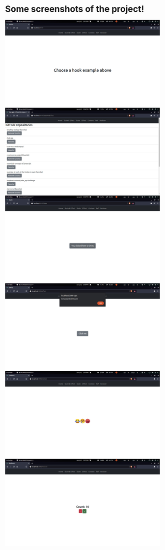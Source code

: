 # Some screenshots of the project!

![](imgs/screenshot1.jpeg)
![](imgs/screenshot2.jpeg) 
![](imgs/screenshot3.jpeg)
![](imgs/screenshot4.jpeg) 
![](imgs/screenshot5.jpeg) 
![](imgs/screenshot6.jpeg) 
